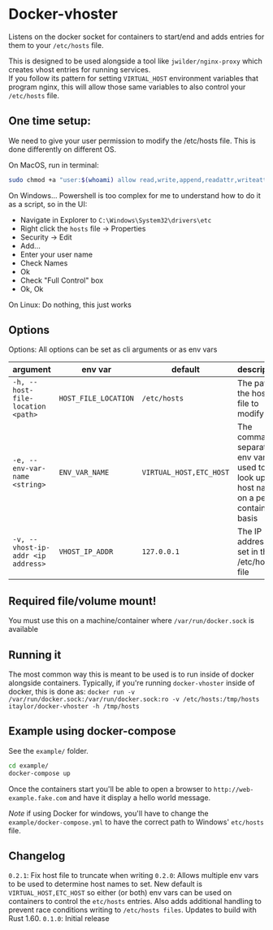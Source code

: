 # Docker-vhoster

Listens on the docker socket for containers to start/end and adds entries for them to your `/etc/hosts` file.

This is designed to be used alongside a tool like `jwilder/nginx-proxy` which creates vhost entries for running services.  
If you follow its pattern for setting `VIRTUAL_HOST` environment variables that program nginx, this will allow those same variables to also control your `/etc/hosts` file.

## One time setup:

We need to give your user permission to modify the /etc/hosts file.  This is done differently on different OS.

On MacOS, run in terminal:
```sh
sudo chmod +a "user:$(whoami) allow read,write,append,readattr,writeattr,readextattr,writeextattr,readsecurity" /etc/hosts
```

On Windows... Powershell is too complex for me to understand how to do it as a script, so in the UI:
* Navigate in Explorer to `C:\Windows\System32\drivers\etc`
* Right click the `hosts` file -> Properties
* Security -> Edit 
* Add...
* Enter your user name 
* Check Names 
* Ok
* Check "Full Control" box
* Ok, Ok

On Linux: 
Do nothing, this just works

## Options

Options:
All options can be set as cli arguments or as env vars

| argument                           | env var              | default       | description |
| ---------------------------------- | -------------------- | ------------- | ----------- |
| `-h, --host-file-location <path>`  | `HOST_FILE_LOCATION` | `/etc/hosts`  | The path to the hosts file to modify |
| `-e, --env-var-name <string>`      | `ENV_VAR_NAME`       | `VIRTUAL_HOST,ETC_HOST`| The comma separated env vars used to look up the host name on a per-container basis | 
| `-v, --vhost-ip-addr <ip address>` | `VHOST_IP_ADDR`      | `127.0.0.1`   | The IP address to set in the /etc/hosts file |

## Required file/volume mount!
You must use this on a machine/container where `/var/run/docker.sock` is available

## Running it
The most common way this is meant to be used is to run inside of docker alongside containers.
Typically, if you're running `docker-vhoster` inside of docker, this is done as:
`docker run -v /var/run/docker.sock:/var/run/docker.sock:ro -v /etc/hosts:/tmp/hosts itaylor/docker-vhoster -h /tmp/hosts`

## Example using docker-compose
See the `example/` folder.
```sh
cd example/
docker-compose up
```
Once the containers start you'll be able to open a browser to `http://web-example.fake.com` and have it display a hello world message.

*Note* if using Docker for windows, you'll have to change the `example/docker-compose.yml` to have the correct path to Windows' `etc/hosts` file.


##  Changelog
`0.2.1`: Fix host file to truncate when writing
`0.2.0`: Allows multiple env vars to be used to determine host names to set.  New default is `VIRTUAL_HOST,ETC_HOST` so either (or both) env vars can be used on containers to control the `etc/hosts` entries.  Also adds additional handling to prevent race conditions writing to `/etc/hosts files`.  Updates to build with Rust 1.60.
`0.1.0`: Initial release